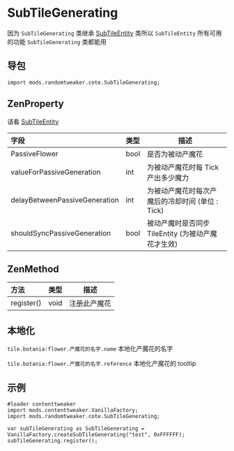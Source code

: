 # SubTileGenerating

因为 `SubTileGenerating`
类继承 [SubTileEntity](https://github.com/ikexing-cn/RandomTweaker/blob/master/wiki/en_us/modSupport/ContentTweaker/SubTileEntity/SubTileEntity.md)
类所以 `SubTileEntity` 所有可用的功能 `SubTileGenerating` 类都能用

## 导包

```zenscript
import mods.randomtweaker.cote.SubTileGenerating;
```

## ZenProperty

请看 [SubTileEntity](https://github.com/ikexing-cn/RandomTweaker/blob/master/wiki/zh_cn/modSupport/ContentTweaker/SubTileEntity/SubTileEntity.md)

| 字段 | 类型 | 描述 |
|:---- |:--- |----- |
| PassiveFlower | bool | 是否为被动产魔花 |
| valueForPassiveGeneration | int | 为被动产魔花时每 Tick 产出多少魔力 |
| delayBetweenPassiveGeneration | int | 为被动产魔花时每次产魔后的冷却时间 (单位 : Tick) |
| shouldSyncPassiveGeneration | bool | 被动产魔时是否同步 TileEntity (为被动产魔花才生效) |

## ZenMethod

| 方法 | 类型 | 描述 |
|:---- |:--- |----- |
| register() | void | 注册此产魔花 |

## 本地化

`tile.botania:flower.产魔花的名字.name` 本地化产魔花的名字

`tile.botania:flower.产魔花的名字.reference` 本地化产魔花的 tooltip

## 示例

```zenscript
#loader contenttweaker
import mods.contenttweaker.VanillaFactory;
import mods.randomtweaker.cote.SubTileGenerating;

var subTileGenerating as SubTileGenerating = VanillaFactory.createSubTileGenerating("test", 0xFFFFFF);
subTileGenerating.register();
```
